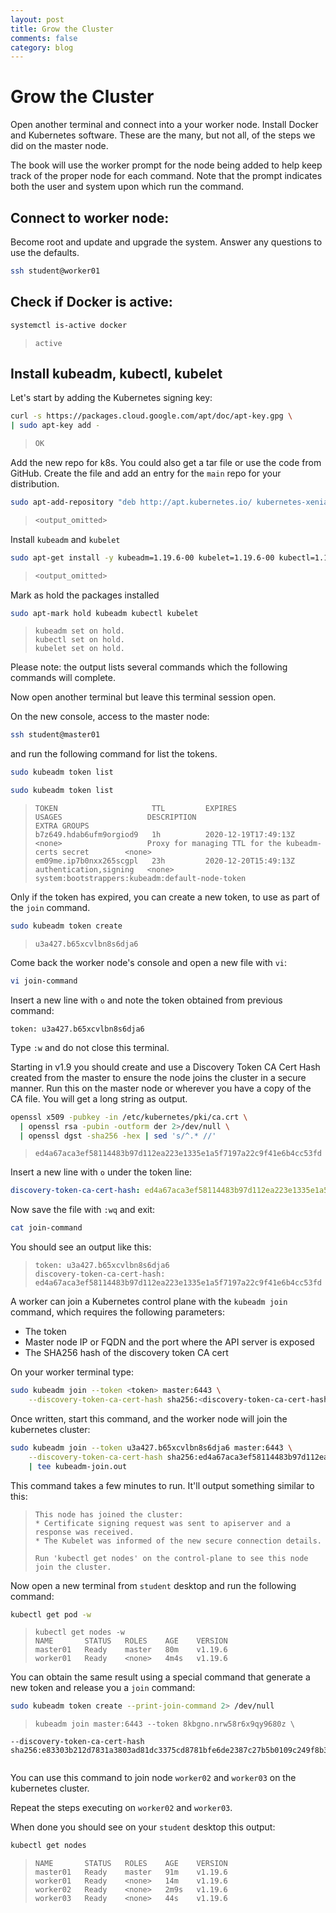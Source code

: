 ```yaml
---
layout: post
title: Grow the Cluster
comments: false
category: blog
---
```

# Grow the Cluster


Open another terminal and connect into a your worker node. Install Docker and Kubernetes software.
These are the many, but not all, of the steps we did on the master node.

The book will use the worker prompt for the node being added to help keep track of the proper node for each command.
Note that the prompt indicates both the user and system upon which run the command.

## Connect to worker node:

Become root and update and upgrade the system. Answer any questions to use the defaults.

```bash
ssh student@worker01
```

## Check if Docker is active:

```bash
systemctl is-active docker
```

> ```
> active
> ```

## Install kubeadm, kubectl, kubelet

Let's start by adding the Kubernetes signing key:

```bash
curl -s https://packages.cloud.google.com/apt/doc/apt-key.gpg \
| sudo apt-key add -
```

> ```bash
> OK
> ```

Add the new repo for k8s. You could also get a tar file or use the code from GitHub. Create the file and add an entry
for the `main` repo for your distribution.

```bash
sudo apt-add-repository "deb http://apt.kubernetes.io/ kubernetes-xenial main"
```

> ```bash
> <output_omitted>
> ```

Install `kubeadm` and `kubelet`

```bash
sudo apt-get install -y kubeadm=1.19.6-00 kubelet=1.19.6-00 kubectl=1.19.6-00
```

> ```bash
> <output_omitted>
> ```

Mark as hold the packages installed

```bash
sudo apt-mark hold kubeadm kubectl kubelet
```

> ```
> kubeadm set on hold.
> kubectl set on hold.
> kubelet set on hold.
> ```

Please note: the output lists several commands which the following commands will complete.

Now open another terminal but leave this terminal session open.

On the new console, access to the master node:

```bash
ssh student@master01
```

and run the following command for list the tokens.

```bash
sudo kubeadm token list
```

```bash
sudo kubeadm token list
```
> ```
> TOKEN                     TTL         EXPIRES                USAGES                   DESCRIPTION                                                EXTRA GROUPS
> b7z649.hdab6ufm9orgiod9   1h          2020-12-19T17:49:13Z   <none>                   Proxy for managing TTL for the kubeadm-certs secret        <none>
> em09me.ip7b0nxx265scgpl   23h         2020-12-20T15:49:13Z   authentication,signing   <none>                                                     system:bootstrappers:kubeadm:default-node-token
> ```

Only if the token has expired, you can create a new token, to use as part of the `join` command.

```bash
sudo kubeadm token create
```

> ```
> u3a427.b65xcvlbn8s6dja6
> ```

Come back the worker node's console and open a new file with `vi`:

```bash
vi join-command
```

Insert a new line with `o`
and note the token obtained from previous command:

```
token: u3a427.b65xcvlbn8s6dja6
```

Type `:w` and do not close this terminal.


Starting in v1.9 you should create and use a Discovery Token CA Cert Hash created from the master to ensure the node
joins the cluster in a secure manner. Run this on the master node or wherever you have a copy of the CA file. You will
get a long string as output.

```bash
openssl x509 -pubkey -in /etc/kubernetes/pki/ca.crt \
  | openssl rsa -pubin -outform der 2>/dev/null \
  | openssl dgst -sha256 -hex | sed 's/^.* //'
```

> ```
> ed4a67aca3ef58114483b97d112ea223e1335e1a5f7197a22c9f41e6b4cc53fd
> ```


Insert a new line with `o` under the token line:


```yaml
discovery-token-ca-cert-hash: ed4a67aca3ef58114483b97d112ea223e1335e1a5f7197a22c9f41e6b4cc53fd
```

Now save the file with `:wq` and exit:

```bash
cat join-command
```

You should see an output like this:

> ```
> token: u3a427.b65xcvlbn8s6dja6
> discovery-token-ca-cert-hash: ed4a67aca3ef58114483b97d112ea223e1335e1a5f7197a22c9f41e6b4cc53fd
> ```

A worker can join a Kubernetes control plane with the `kubeadm join` command, which requires the following parameters:

- The token
- Master node IP or FQDN and the port where the API server is exposed
- The SHA256 hash of the discovery token CA cert

On your worker terminal type:

```bash
sudo kubeadm join --token <token> master:6443 \
	--discovery-token-ca-cert-hash sha256:<discovery-token-ca-cert-hash>
```

Once written, start this command, and the worker node will join the kubernetes cluster:

```bash
sudo kubeadm join --token u3a427.b65xcvlbn8s6dja6 master:6443 \
	--discovery-token-ca-cert-hash sha256:ed4a67aca3ef58114483b97d112ea223e1335e1a5f7197a22c9f41e6b4cc53fd \
	| tee kubeadm-join.out
```

This command takes a few minutes to run. It'll output something similar to this:

> ```
> This node has joined the cluster:
> * Certificate signing request was sent to apiserver and a response was received.
> * The Kubelet was informed of the new secure connection details.
>
> Run 'kubectl get nodes' on the control-plane to see this node join the cluster.
> ```


Now open a new terminal from `student` desktop and run the following command:

```bash
kubectl get pod -w
```

> ```
> kubectl get nodes -w
> NAME       STATUS   ROLES    AGE    VERSION
> master01   Ready    master   80m    v1.19.6
> worker01   Ready    <none>   4m4s   v1.19.6
> ```


You can obtain the same result using a special command that generate a new token and release you a `join` command:

```bash
sudo kubeadm token create --print-join-command 2> /dev/null
```

> ```
> kubeadm join master:6443 --token 8kbgno.nrw58r6x9qy9680z \
	--discovery-token-ca-cert-hash sha256:e83303b212d7831a3803ad81dc3375cd8781bfe6de2387c27b5b0109c249f8b3
> ```

You can use this command to join node `worker02` and `worker03` on the kubernetes cluster.

Repeat the steps executing on `worker02` and `worker03`.

When done you should see on your `student` desktop this output:

```bash
kubectl get nodes
```

> ```
> NAME       STATUS   ROLES    AGE    VERSION
> master01   Ready    master   91m    v1.19.6
> worker01   Ready    <none>   14m    v1.19.6
> worker02   Ready    <none>   2m9s   v1.19.6
> worker03   Ready    <none>   44s    v1.19.6
> ```
